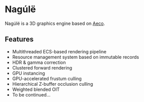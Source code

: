 # Nagúlë

Nagúlë is a 3D graphics engine based on [Aeco](https://github.com/sicusa/Aeco).

## Features

* Multithreaded ECS-based rendering pipeline
* Resource management system based on immutable records
* HDR & gamma correction
* Clustered forward rendering
* GPU instancing
* GPU-accelerated frustum culling
* Hierarchical Z-buffer occlusion culling
* Weighted blended OIT
* To be continued...